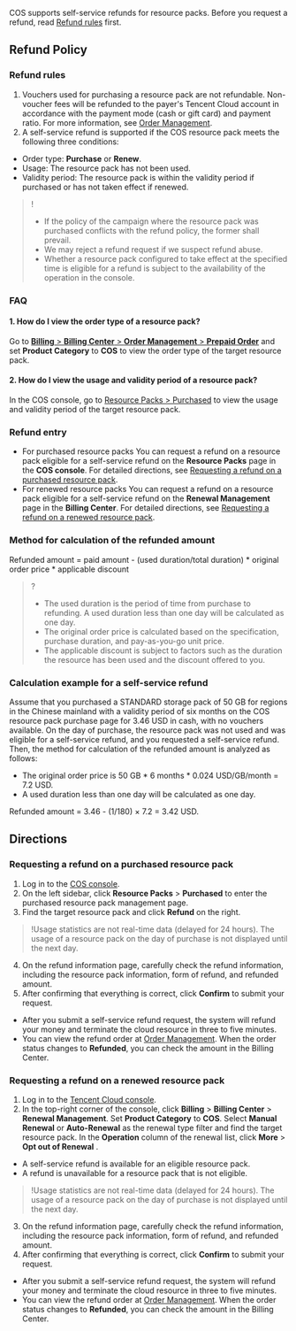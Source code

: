 COS supports self-service refunds for resource packs. Before you request a refund, read [Refund rules](#rule) first.

## Refund Policy

<span id="rule"></span>

### Refund rules

1. Vouchers used for purchasing a resource pack are not refundable. Non-voucher fees will be refunded to the payer's Tencent Cloud account in accordance with the payment mode (cash or gift card) and payment ratio. For more information, see [Order Management](https://console.cloud.tencent.com/expense/deal).
2. A self-service refund is supported if the COS resource pack meets the following three conditions:
 - Order type: **Purchase** or **Renew**.
 - Usage: The resource pack has not been used.
 - Validity period: The resource pack is within the validity period if purchased or has not taken effect if renewed.

>!
>- If the policy of the campaign where the resource pack was purchased conflicts with the refund policy, the former shall prevail.
>- We may reject a refund request if we suspect refund abuse.
>- Whether a resource pack configured to take effect at the specified time is eligible for a refund is subject to the availability of the operation in the console.

### FAQ

#### 1. How do I view the order type of a resource pack?
Go to [**Billing** > **Billing Center** > **Order Management** > **Prepaid Order**](https://console.cloud.tencent.com/expense/deal) and set **Product Category** to **COS** to view the order type of the target resource pack.


#### 2. How do I view the usage and validity period of a resource pack?
In the COS console, go to [Resource Packs > Purchased](https://console.cloud.tencent.com/cos/package/buy) to view the usage and validity period of the target resource pack.



### Refund entry

- For purchased resource packs
You can request a refund on a resource pack eligible for a self-service refund on the **Resource Packs** page in the **COS console**. For detailed directions, see [Requesting a refund on a purchased resource pack](#new).
- For renewed resource packs
You can request a refund on a resource pack eligible for a self-service refund on the **Renewal Management** page in the **Billing Center**. For detailed directions, see [Requesting a refund on a renewed resource pack](#renewal).


### Method for calculation of the refunded amount

Refunded amount = paid amount - (used duration/total duration) * original order price * applicable discount

>?
> - The used duration is the period of time from purchase to refunding. A used duration less than one day will be calculated as one day.
> - The original order price is calculated based on the specification, purchase duration, and pay-as-you-go unit price.
> - The applicable discount is subject to factors such as the duration the resource has been used and the discount offered to you.
> 

### Calculation example for a self-service refund

Assume that you purchased a STANDARD storage pack of 50 GB for regions in the Chinese mainland with a validity period of six months on the COS resource pack purchase page for 3.46 USD in cash, with no vouchers available. On the day of purchase, the resource pack was not used and was eligible for a self-service refund, and you requested a self-service refund. Then, the method for calculation of the refunded amount is analyzed as follows:

- The original order price is 50 GB * 6 months * 0.024 USD/GB/month = 7.2 USD.
- A used duration less than one day will be calculated as one day.

Refunded amount = 3.46 - (1/180) × 7.2 = 3.42 USD.


## Directions

### Requesting a refund on a purchased resource pack[](id:new)

1. Log in to the [COS console](https://console.cloud.tencent.com/cos5).
2. On the left sidebar, click **Resource Packs** > **Purchased** to enter the purchased resource pack management page.
3. Find the target resource pack and click **Refund** on the right.
>!Usage statistics are not real-time data (delayed for 24 hours). The usage of a resource pack on the day of purchase is not displayed until the next day.
>
4. On the refund information page, carefully check the refund information, including the resource pack information, form of refund, and refunded amount.
5. After confirming that everything is correct, click **Confirm** to submit your request.
 - After you submit a self-service refund request, the system will refund your money and terminate the cloud resource in three to five minutes.
 - You can view the refund order at [Order Management](https://console.cloud.tencent.com/expense/deal). When the order status changes to **Refunded**, you can check the amount in the Billing Center.

### Requesting a refund on a renewed resource pack[](id:renewal)

1. Log in to the [Tencent Cloud console](https://console.cloud.tencent.com).
2. In the top-right corner of the console, click **Billing** > **Billing Center** > **Renewal Management**. Set **Product Category** to **COS**. Select **Manual Renewal** or **Auto-Renewal** as the renewal type filter and find the target resource pack. In the **Operation** column of the renewal list, click **More** > **Opt out of Renewal** .

  - A self-service refund is available for an eligible resource pack.
  - A refund is unavailable for a resource pack that is not eligible.
>!Usage statistics are not real-time data (delayed for 24 hours). The usage of a resource pack on the day of purchase is not displayed until the next day.
>
3. On the refund information page, carefully check the refund information, including the resource pack information, form of refund, and refunded amount.
4. After confirming that everything is correct, click **Confirm** to submit your request.
 - After you submit a self-service refund request, the system will refund your money and terminate the cloud resource in three to five minutes.
 - You can view the refund order at [Order Management](https://console.cloud.tencent.com/expense/deal). When the order status changes to **Refunded**, you can check the amount in the Billing Center.
